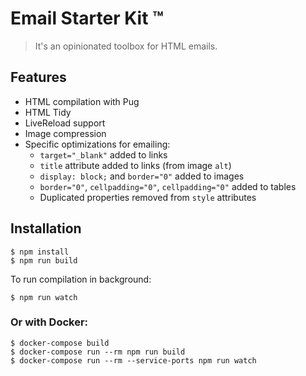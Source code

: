 # Email Starter Kit ™

> It's an opinionated toolbox for HTML emails.

## Features

* HTML compilation with Pug
* HTML Tidy
* LiveReload support
* Image compression
* Specific optimizations for emailing:
  - `target="_blank"` added to links
  - `title` attribute added to links (from image `alt`)
  - `display: block;` and `border="0"` added to images
  - `border="0"`, `cellpadding="0"`, `cellpadding="0"` added to tables
  - Duplicated properties removed from `style` attributes

## Installation

    $ npm install
    $ npm run build

To run compilation in background:

    $ npm run watch

### Or with Docker:

    $ docker-compose build
    $ docker-compose run --rm npm run build
    $ docker-compose run --rm --service-ports npm run watch
